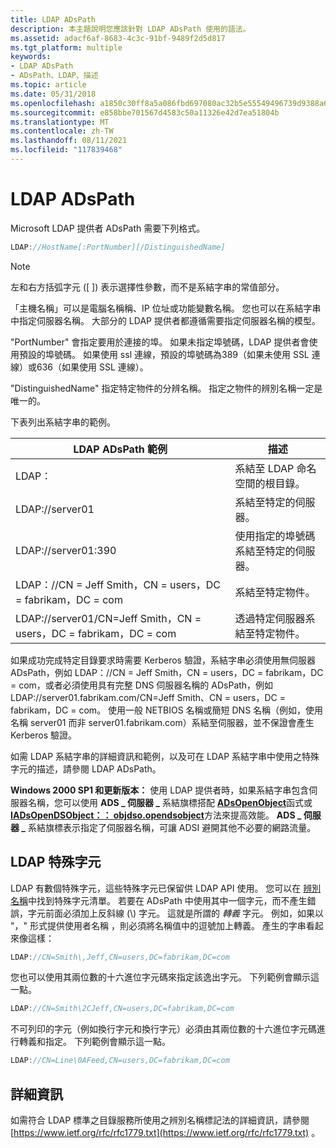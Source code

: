 ```yaml
---
title: LDAP ADsPath
description: 本主題說明您應該針對 LDAP ADsPath 使用的語法。
ms.assetid: adacf6af-8683-4c3c-91bf-9489f2d5d817
ms.tgt_platform: multiple
keywords:
- LDAP ADsPath
- ADsPath、LDAP、描述
ms.topic: article
ms.date: 05/31/2018
ms.openlocfilehash: a1850c30ff8a5a086fbd697080ac32b5e55549496739d9388a6d5e7ab251403d
ms.sourcegitcommit: e858bbe701567d4583c50a11326e42d7ea51804b
ms.translationtype: MT
ms.contentlocale: zh-TW
ms.lasthandoff: 08/11/2021
ms.locfileid: "117839468"
---
```

# <a name="ldap-adspath"></a>LDAP ADsPath

Microsoft LDAP 提供者 ADsPath 需要下列格式。


```C++
LDAP://HostName[:PortNumber][/DistinguishedName]
```



> [!Note]  
> 左和右方括弧字元 (\[ \]) 表示選擇性參數，而不是系結字串的常值部分。

 

「主機名稱」可以是電腦名稱稱、IP 位址或功能變數名稱。 您也可以在系結字串中指定伺服器名稱。 大部分的 LDAP 提供者都遵循需要指定伺服器名稱的模型。

"PortNumber" 會指定要用於連接的埠。 如果未指定埠號碼，LDAP 提供者會使用預設的埠號碼。 如果使用 ssl 連線，預設的埠號碼為389（如果未使用 SSL 連線）或636（如果使用 SSL 連線）。

"DistinguishedName" 指定特定物件的分辨名稱。 指定之物件的辨別名稱一定是唯一的。

下表列出系結字串的範例。



| LDAP ADsPath 範例                                      | 描述                                                |
|-----------------------------------------------------------|------------------------------------------------------------|
| LDAP：                                                     | 系結至 LDAP 命名空間的根目錄。                    |
| LDAP://server01                                           | 系結至特定的伺服器。                                 |
| LDAP://server01:390                                       | 使用指定的埠號碼系結至特定的伺服器。 |
| LDAP：//CN = Jeff Smith，CN = users，DC = fabrikam，DC = com          | 系結至特定物件。                                 |
| LDAP://server01/CN=Jeff Smith，CN = users，DC = fabrikam，DC = com | 透過特定伺服器系結至特定物件。       |



 

如果成功完成特定目錄要求時需要 Kerberos 驗證，系結字串必須使用無伺服器 ADsPath，例如 LDAP：//CN = Jeff Smith，CN = users，DC = fabrikam，DC = com，或者必須使用具有完整 DNS 伺服器名稱的 ADsPath，例如 LDAP://server01.fabrikam.com/CN=Jeff Smith、CN = users，DC = fabrikam，DC = com。 使用一般 NETBIOS 名稱或簡短 DNS 名稱（例如，使用名稱 server01 而非 server01.fabrikam.com）系結至伺服器，並不保證會產生 Kerberos 驗證。

如需 LDAP 系結字串的詳細資訊和範例，以及可在 LDAP 系結字串中使用之特殊字元的描述，請參閱 LDAP ADsPath。

**Windows 2000 SP1 和更新版本：** 使用 LDAP 提供者時，如果系結字串包含伺服器名稱，您可以使用 **ADS \_ 伺服器 \_** 系結旗標搭配 [**ADsOpenObject**](/windows/desktop/api/Adshlp/nf-adshlp-adsopenobject)函式或 [**IADsOpenDSObject：： objdso.opendsobject**](/windows/desktop/api/Iads/nf-iads-iadsopendsobject-opendsobject)方法來提高效能。 **ADS \_ 伺服器 \_** 系結旗標表示指定了伺服器名稱，可讓 ADSI 避開其他不必要的網路流量。

## <a name="ldap-special-characters"></a>LDAP 特殊字元

LDAP 有數個特殊字元，這些特殊字元已保留供 LDAP API 使用。 您可以在 [辨別名稱](/previous-versions/windows/desktop/ldap/distinguished-names)中找到特殊字元清單。 若要在 ADsPath 中使用其中一個字元，而不產生錯誤，字元前面必須加上反斜線 (\\) 字元。 這就是所謂的 *轉義* 字元。 例如，如果以 "，" 形式提供使用者名稱 <last name> <first name> ，則必須將名稱值中的逗號加上轉義。 產生的字串看起來像這樣：


```C++
LDAP://CN=Smith\,Jeff,CN=users,DC=fabrikam,DC=com
```



您也可以使用其兩位數的十六進位字元碼來指定該逸出字元。 下列範例會顯示這一點。


```C++
LDAP://CN=Smith\2CJeff,CN=users,DC=fabrikam,DC=com
```



不可列印的字元（例如換行字元和換行字元）必須由其兩位數的十六進位字元碼進行轉義和指定。 下列範例會顯示這一點。


```C++
LDAP://CN=Line\0AFeed,CN=users,DC=fabrikam,DC=com
```



## <a name="for-more-information"></a>詳細資訊

如需符合 LDAP 標準之目錄服務所使用之辨別名稱標記法的詳細資訊，請參閱 [https://www.ietf.org/rfc/rfc1779.txt](https://www.ietf.org/rfc/rfc1779.txt) 。

 

 